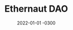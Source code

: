 ---
layout: default
title: Ethernaut DAO
date: 2022-01-01 -0300
tags: Illustration
image: /img/work/ethernautdao.jpg
---